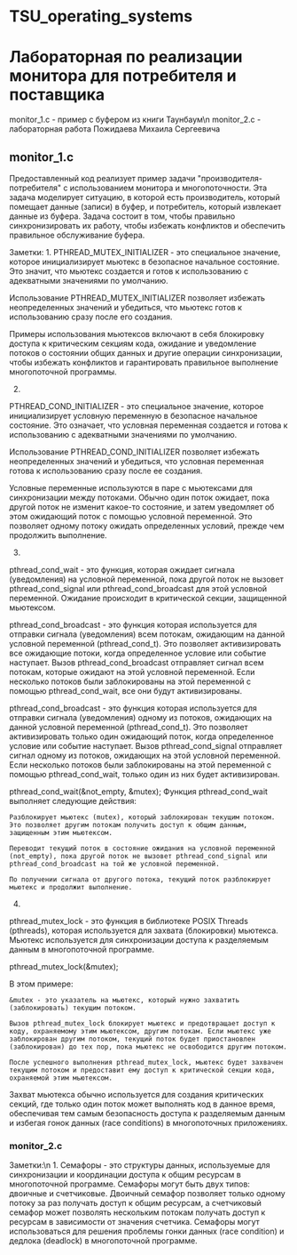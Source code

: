 # TSU_operating_systems
<h1>
Лабораторная по реализации монитора для потребителя и поставщика 
</h1>
monitor_1.c - пример с буфером из книги Таунбаум\n
monitor_2.c - лабораторная работа Пожидаева Михаила Сергеевича


<h2>monitor_1.c</h2> 
Предоставленный код реализует пример задачи "производителя-потребителя" с использованием монитора и многопоточности. Эта задача моделирует ситуацию, в которой есть производитель, который помещает данные (записи) в буфер, и потребитель, который извлекает данные из буфера. Задача состоит в том, чтобы правильно синхронизировать их работу, чтобы избежать конфликтов и обеспечить правильное обслуживание буфера.


Заметки:
1.
PTHREAD_MUTEX_INITIALIZER - это специальное значение, которое инициализирует мьютекс в безопасное начальное состояние. Это значит, что мьютекс создается и готов к использованию с адекватными значениями по умолчанию.

Использование PTHREAD_MUTEX_INITIALIZER позволяет избежать неопределенных значений и убедиться, что мьютекс готов к использованию сразу после его создания.

Примеры использования мьютексов включают в себя блокировку доступа к критическим секциям кода, ожидание и уведомление потоков о состоянии общих данных и другие операции синхронизации, чтобы избежать конфликтов и гарантировать правильное выполнение многопоточной программы.

2.
PTHREAD_COND_INITIALIZER - это специальное значение, которое инициализирует условную переменную в безопасное начальное состояние. Это означает, что условная переменная создается и готова к использованию с адекватными значениями по умолчанию.

Использование PTHREAD_COND_INITIALIZER позволяет избежать неопределенных значений и убедиться, что условная переменная готова к использованию сразу после ее создания.

Условные переменные используются в паре с мьютексами для синхронизации между потоками. Обычно один поток ожидает, пока другой поток не изменит какое-то состояние, и затем уведомляет об этом ожидающий поток с помощью условной переменной. Это позволяет одному потоку ожидать определенных условий, прежде чем продолжить выполнение.

3.
pthread_cond_wait - это функция, которая ожидает сигнала (уведомления) на условной переменной, пока другой поток не вызовет pthread_cond_signal или pthread_cond_broadcast для этой условной переменной. Ожидание происходит в критической секции, защищенной мьютексом.

pthread_cond_broadcast - это функция которая используется для отправки сигнала (уведомления) всем потокам, ожидающим на данной условной переменной (pthread_cond_t). Это позволяет активизировать все ожидающие потоки, когда определенное условие или событие наступает. Вызов pthread_cond_broadcast отправляет сигнал всем потокам, которые ожидают на этой условной переменной. Если несколько потоков были заблокированы на этой переменной с помощью pthread_cond_wait, все они будут активизированы.

pthread_cond_broadcast - это функция которая используется для отправки сигнала (уведомления) одному из потоков, ожидающих на данной условной переменной (pthread_cond_t). Это позволяет активизировать только один ожидающий поток, когда определенное условие или событие наступает. Вызов pthread_cond_signal отправляет сигнал одному из потоков, ожидающих на этой условной переменной. Если несколько потоков были заблокированы на этой переменной с помощью pthread_cond_wait, только один из них будет активизирован.

pthread_cond_wait(&not_empty, &mutex);
Функция pthread_cond_wait выполняет следующие действия:

    Разблокирует мьютекс (mutex), который заблокирован текущим потоком. Это позволяет другим потокам получить доступ к общим данным, защищенным этим мьютексом.

    Переводит текущий поток в состояние ожидания на условной переменной (not_empty), пока другой поток не вызовет pthread_cond_signal или pthread_cond_broadcast на той же условной переменной.

    По получении сигнала от другого потока, текущий поток разблокирует мьютекс и продолжит выполнение.

4.
pthread_mutex_lock - это функция в библиотеке POSIX Threads (pthreads), которая используется для захвата (блокировки) мьютекса. Мьютекс используется для синхронизации доступа к разделяемым данным в многопоточной программе.

pthread_mutex_lock(&mutex);

В этом примере:

    &mutex - это указатель на мьютекс, который нужно захватить (заблокировать) текущим потоком.

    Вызов pthread_mutex_lock блокирует мьютекс и предотвращает доступ к коду, охраняемому этим мьютексом, другим потокам. Если мьютекс уже заблокирован другим потоком, текущий поток будет приостановлен (заблокирован) до тех пор, пока мьютекс не освободится другим потоком.

    После успешного выполнения pthread_mutex_lock, мьютекс будет захвачен текущим потоком и предоставит ему доступ к критической секции кода, охраняемой этим мьютексом.

Захват мьютекса обычно используется для создания критических секций, где только один поток может выполнять код в данное время, обеспечивая тем самым безопасность доступа к разделяемым данным и избегая гонок данных (race conditions) в многопоточных приложениях.


<h3>monitor_2.c</h3> 


Заметки:\n
1. 
Семафоры - это структуры данных, используемые для синхронизации и координации доступа к общим ресурсам в многопоточной программе. Семафоры могут быть двух типов: двоичные и счетчиковые. Двоичный семафор позволяет только одному потоку за раз получать доступ к общим ресурсам, а счетчиковый семафор может позволять нескольким потокам получать доступ к ресурсам в зависимости от значения счетчика. Семафоры могут использоваться для решения проблемы гонки данных (race condition) и дедлока (deadlock) в многопоточной программе.